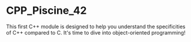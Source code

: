 # CPP_Piscine_42

This first C++ module is designed to help you understand the specificities of C++ compared to C. It's time to dive into object-oriented programming!

